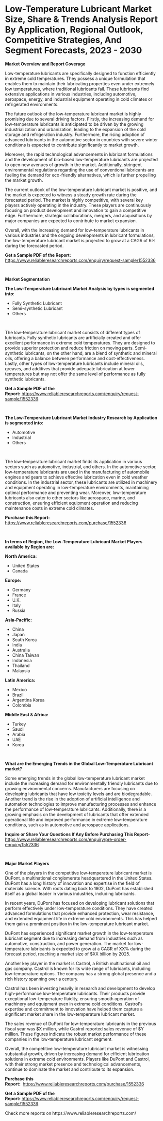 <p><h1>Low-Temperature Lubricant Market Size, Share & Trends Analysis Report By Application, Regional Outlook, Competitive Strategies, And Segment Forecasts, 2023 - 2030</h1></p><p><strong>Market Overview and Report Coverage</strong></p>
<p><p>Low-temperature lubricants are specifically designed to function efficiently in extreme cold temperatures. They possess a unique formulation that enables them to maintain their lubricating properties even under extremely low temperatures, where traditional lubricants fail. These lubricants find extensive applications in various industries, including automotive, aerospace, energy, and industrial equipment operating in cold climates or refrigerated environments.</p><p>The future outlook of the low-temperature lubricant market is highly promising due to several driving factors. Firstly, the increasing demand for low-temperature lubricants is anticipated to be driven by the growing industrialization and urbanization, leading to the expansion of the cold storage and refrigeration industry. Furthermore, the rising adoption of advanced lubricants in the automotive sector in countries with severe winter conditions is expected to contribute significantly to market growth.</p><p>Moreover, the rapid technological advancements in lubricant formulations and the development of bio-based low-temperature lubricants are projected to open new avenues of growth in the market. Additionally, stringent environmental regulations regarding the use of conventional lubricants are fueling the demand for eco-friendly alternatives, which is further propelling the market growth.</p><p>The current outlook of the low-temperature lubricant market is positive, and the market is expected to witness a steady growth rate during the forecasted period. The market is highly competitive, with several key players actively operating in the industry. These players are continuously focusing on product development and innovation to gain a competitive edge. Furthermore, strategic collaborations, mergers, and acquisitions by major companies are expected to contribute to market expansion.</p><p>Overall, with the increasing demand for low-temperature lubricants in various industries and the ongoing developments in lubricant formulations, the low-temperature lubricant market is projected to grow at a CAGR of 6% during the forecasted period.</p></p>
<p><strong>Get a Sample PDF of the Report:</strong> <a href="https://www.reliableresearchreports.com/enquiry/request-sample/1552336">https://www.reliableresearchreports.com/enquiry/request-sample/1552336</a></p>
<p>&nbsp;</p>
<p><strong>Market Segmentation</strong></p>
<p><strong>The Low-Temperature Lubricant Market Analysis by types is segmented into:</strong></p>
<p><ul><li>Fully Synthetic Lubricant</li><li>Semi-synthetic Lubricant</li><li>Others</li></ul></p>
<p>&nbsp;</p>
<p><p>The low-temperature lubricant market consists of different types of lubricants. Fully synthetic lubricants are artificially created and offer excellent performance in extreme cold temperatures. They are designed to provide superior protection and reduce friction on moving parts. Semi-synthetic lubricants, on the other hand, are a blend of synthetic and mineral oils, offering a balance between performance and cost-effectiveness. Lastly, other types of low-temperature lubricants include mineral oils, greases, and additives that provide adequate lubrication at lower temperatures but may not offer the same level of performance as fully synthetic lubricants.</p></p>
<p><strong>Get a Sample PDF of the Report:</strong>&nbsp;<a href="https://www.reliableresearchreports.com/enquiry/request-sample/1552336">https://www.reliableresearchreports.com/enquiry/request-sample/1552336</a></p>
<p>&nbsp;</p>
<p><strong>The Low-Temperature Lubricant Market Industry Research by Application is segmented into:</strong></p>
<p><ul><li>Automotive</li><li>Industrial</li><li>Others</li></ul></p>
<p>&nbsp;</p>
<p><p>The low-temperature lubricant market finds its application in various sectors such as automotive, industrial, and others. In the automotive sector, low-temperature lubricants are used in the manufacturing of automobile engines and gears to achieve effective lubrication even in cold weather conditions. In the industrial sector, these lubricants are utilized in machinery and equipment operating in low-temperature environments, maintaining optimal performance and preventing wear. Moreover, low-temperature lubricants also cater to other sectors like aerospace, marine, and construction, ensuring efficient equipment operation and reducing maintenance costs in extreme cold climates.</p></p>
<p><strong>Purchase this Report:</strong>&nbsp; <a href="https://www.reliableresearchreports.com/purchase/1552336">https://www.reliableresearchreports.com/purchase/1552336</a></p>
<p>&nbsp;</p>
<p><strong>In terms of Region, the Low-Temperature Lubricant Market Players available by Region are:</strong></p>
<p>
    <p> <strong> North America: </strong>
        <ul>
            <li>United States</li>
            <li>Canada</li>
        </ul>
        </p> 
    <p> <strong> Europe: </strong>
        <ul>
            <li>Germany</li>
            <li>France</li>
            <li>U.K.</li>
            <li>Italy</li>
            <li>Russia</li>
        </ul>
        </p> 
    <p> <strong> Asia-Pacific: </strong>
        <ul>
            <li>China</li>
            <li>Japan</li>
            <li>South Korea</li>
            <li>India</li>
            <li>Australia</li>
            <li>China Taiwan</li>
            <li>Indonesia</li>
            <li>Thailand</li>
            <li>Malaysia</li>
        </ul>
        </p> 
    <p> <strong> Latin America: </strong>
        <ul>
            <li>Mexico</li>
            <li>Brazil</li>
            <li>Argentina Korea</li>
            <li>Colombia</li>
        </ul>
        </p> 
    <p> <strong> Middle East & Africa: </strong>
        <ul>
            <li>Turkey</li>
            <li>Saudi</li>
            <li>Arabia</li>
            <li>UAE</li>
            <li>Korea</li>
        </ul>
    </p>
    </p>
<p>&nbsp;</p>
<p><strong>What are the Emerging Trends in the Global Low-Temperature Lubricant market?</strong></p>
<p><p>Some emerging trends in the global low-temperature lubricant market include the increasing demand for environmentally friendly lubricants due to growing environmental concerns. Manufacturers are focusing on developing lubricants that have low toxicity levels and are biodegradable. Another trend is the rise in the adoption of artificial intelligence and automation technologies to improve manufacturing processes and enhance the performance of low-temperature lubricants. Additionally, there is a growing emphasis on the development of lubricants that offer extended operational life and improved performance in extreme low-temperature conditions, such as in automotive and aerospace applications.</p></p>
<p><strong>Inquire or Share Your Questions If Any Before Purchasing This Report</strong>- <a href="https://www.reliableresearchreports.com/enquiry/pre-order-enquiry/1552336">https://www.reliableresearchreports.com/enquiry/pre-order-enquiry/1552336</a></p>
<p>&nbsp;</p>
<p><strong>Major Market Players</strong></p>
<p><p>One of the players in the competitive low-temperature lubricant market is DuPont, a multinational conglomerate headquartered in the United States. DuPont has a long history of innovation and expertise in the field of materials science. With roots dating back to 1802, DuPont has established itself as a global leader in various industries, including lubricants.</p><p>In recent years, DuPont has focused on developing lubricant solutions that perform effectively under low-temperature conditions. They have created advanced formulations that provide enhanced protection, wear resistance, and extended equipment life in extreme cold environments. This has helped them gain a prominent position in the low-temperature lubricant market.</p><p>DuPont has experienced significant market growth in the low-temperature lubricant segment due to increasing demand from industries such as automotive, construction, and power generation. The market for low-temperature lubricants is expected to grow at a CAGR of XX% during the forecast period, reaching a market size of $XX billion by 2025.</p><p>Another key player in the market is Castrol, a British multinational oil and gas company. Castrol is known for its wide range of lubricants, including low-temperature options. The company has a strong global presence and a rich history spanning over a century.</p><p>Castrol has been investing heavily in research and development to develop high-performance low-temperature lubricants. Their products provide exceptional low-temperature fluidity, ensuring smooth operation of machinery and equipment even in extreme cold conditions. Castrol's expertise and commitment to innovation have helped them capture a significant market share in the low-temperature lubricant market.</p><p>The sales revenue of DuPont for low-temperature lubricants in the previous fiscal year was $X million, while Castrol reported sales revenue of $Y million. These figures indicate the robust market performance of these companies in the low-temperature lubricant segment.</p><p>Overall, the competitive low-temperature lubricant market is witnessing substantial growth, driven by increasing demand for efficient lubrication solutions in extreme cold environments. Players like DuPont and Castrol, with their strong market presence and technological advancements, continue to dominate the market and contribute to its expansion.</p></p>
<p><strong>Purchase this Report:</strong>&nbsp;&nbsp;<a href="https://www.reliableresearchreports.com/purchase/1552336">https://www.reliableresearchreports.com/purchase/1552336</a></p>
<p></p>
<p><strong>Get a Sample PDF of the Report:</strong>&nbsp;<a href="https://www.reliableresearchreports.com/enquiry/request-sample/1552336">https://www.reliableresearchreports.com/enquiry/request-sample/1552336</a></p>
<p>Check more reports on https://www.reliableresearchreports.com/</p>